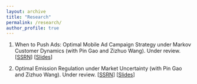 ```yaml
---
layout: archive
title: "Research"
permalink: /research/
author_profile: true
---
```


1. When to Push Ads: Optimal Mobile Ad Campaign Strategy under Markov Customer Dynamics (with Pin Gao and Zizhuo Wang). Under review. \[[SSRN](https://ssrn.com/abstract=4477931)\] \[[Slides](../files/20230702_coupon_selection_handout.pdf)\]

2. Optimal Emission Regulation under Market Uncertainty (with Pin Gao and Zizhuo Wang). Under review. \[[SSRN](https://ssrn.com/abstract=3973545)\] \[[Slides](../files/price_vs_quantity.pdf)\]
